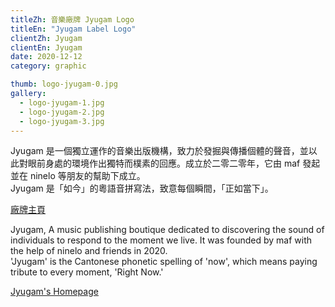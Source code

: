 ```yaml
---
titleZh: 音樂廠牌 Jyugam Logo
titleEn: "Jyugam Label Logo"
clientZh: Jyugam
clientEn: Jyugam
date: 2020-12-12
category: graphic

thumb: logo-jyugam-0.jpg
gallery:
  - logo-jyugam-1.jpg
  - logo-jyugam-2.jpg
  - logo-jyugam-3.jpg
---
```


Jyugam 是一個獨立運作的音樂出版機構，致力於發掘與傳播個體的聲音，並以此對眼前身處的環境作出獨特而樸素的回應。成立於二零二零年，它由 maf 發起並在 ninelo 等朋友的幫助下成立。</br>
Jyugam 是「如今」的粵語音拼寫法，致意每個瞬間，「正如當下」。

[廠牌主頁](https://jyugam.bandcamp.com/)

<!-- lang -->

Jyugam, A music publishing boutique dedicated to discovering the sound of individuals to respond to the moment we live. It was founded by maf with the help of ninelo and friends in 2020.</br>
'Jyugam' is the Cantonese phonetic spelling of 'now', which means paying tribute to every moment, 'Right Now.'

[Jyugam's Homepage](https://jyugam.bandcamp.com/)
